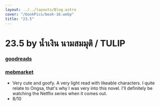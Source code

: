 ```yaml
---
layout: ../../layouts/Blog.astro
cover: "/bookPics/book-16.webp"
title: "23.5"
---
```


# 23.5 by น้ำเงิน นามสมมุติ / TULIP
### **[goodreads](https://www.goodreads.com/en/book/show/48505062)**
### **[mebmarket](https://www.mebmarket.com/index.php?action=BookDetails&book_id=236170)**
- Very cute and goofy. A very light read with likeable characters. I quite relate to Ongsa, that's why I was very into this novel. I'll definitely be watching the Netflix series when it comes out.
- 8/10